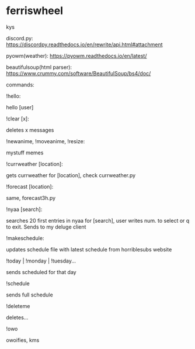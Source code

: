 # ferriswheel
kys

discord.py:
https://discordpy.readthedocs.io/en/rewrite/api.html#attachment

pyowm(weather):
https://pyowm.readthedocs.io/en/latest/

beautifulsoup(html parser):
https://www.crummy.com/software/BeautifulSoup/bs4/doc/


commands:

!hello:

  hello [user]

!clear [x]:

  deletes x messages
  
!newanime,
!moveanime,
!resize:

  mystuff memes
  
!currweather [location]:

  gets currweather for [location], check currweather.py

!forecast [location]:

  same, forecast3h.py
  
!nyaa [search]:

  searches 20 first entries in nyaa for [search], user writes num. to select or q to exit. Sends to my deluge client
  
!makeschedule:

  updates schedule file with latest schedule from horriblesubs website

!today | !monday | !tuesday...

  sends scheduled for that day

!schedule

  sends full schedule
  
!deleteme

  deletes...

!owo

  owoifies, kms

